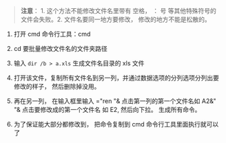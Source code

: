 > **注意**： 1. 这个方法不能修改文件名里带有 空格， ： 号 等其他特殊符号的文件会失败。2. 文件名要同一地方要修改， 修改的地方不能是松散的。

1. 打开 cmd 命令行工具：cmd

2. cd 要批量修改文件名的文件夹路径

3. 输入 `dir /b > a.xls` 生成文件名目录的 xls 文件

4. 打开该文件，复制所有文件名到另一列，并通过数据选项的分列选项分列出要修改的样子， 然后删除掉没用。

5. 再在另一列， 在输入框里输入 ="ren "& 点击第一列的第一个文件名如 A2&" "& 点击要修改成的第一个文件名 如 E2, 然后向下拉。 生成所有命令。

6. 为了保证能大部分都修改到， 把命令复制到 cmd 命令行工具里面执行就可以了
